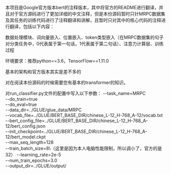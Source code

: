 本项目是Google官方版本bert的注释版本，其中将官方的README进行翻译，并且对于官方源码进行了更加详细的中文注释，但是本份源码暂时只针MRPC数据集及其任务的训练代码进行了注释翻译和讲解，且暂时只对其中的核心代码的注释进行翻译，包括以下内容：

数据处理模块、词向量嵌入、位置嵌入、token类型嵌入（在MRPC数据集的句子对分类任务中，0代表属于第一句话，1代表属于第二句话）、注意力计算层、训练过程

环境要求：推荐python==3.6，TensorFlow==1.11.0

基本的架构和官方版本其实是差不多的

对在阅读本份源码的时候需要您有基本的transformer的知识。

对run_classifier.py文件的配置中写入以下参数：
--task_name=MRPC\
--do_train=true\
--do_eval=true\
--data_dir=../GLUE/glue_data/MRPC\
--vocab_file=../GLUE/BERT_BASE_DIR/chinese_L-12_H-768_A-12/vocab.txt\
--bert_config_file=../GLUE/BERT_BASE_DIR/chinese_L-12_H-768_A-12/bert_config.json\
--init_checkpoint=../GLUE/BERT_BASE_DIR/chinese_L-12_H-768_A-12/bert_model.ckpt\
--max_seq_length=128\
--train_batch_size=8\（这里是因为本人电脑性能限制，所以调小了，官方的是32）
--learning_rate=2e-5\
--num_train_epochs=3.0\
--output_dir=../GLUE/output/
